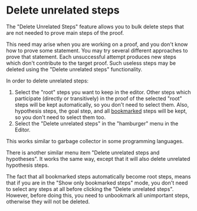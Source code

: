 # Delete unrelated steps

The "Delete Unrelated Steps" feature allows you to bulk delete steps that are not needed to prove 
main steps of the proof.

This need may arise when you are working on a proof, and you don't know how to prove some statement.
You may try several different approaches to prove that statement. 
Each unsuccessful attempt produces new steps which don't contribute to the target proof. 
Such useless steps may be deleted using the "Delete unrelated steps" functionality.

In order to delete unrelated steps:
1. Select the "root" steps you want to keep in the editor. 
Other steps which participate (directly or transitively) in the proof of the selected "root" steps
will be kept automatically, so you don't need to select them.
Also, hypothesis steps, the goal step, and all [bookmarked](bookmark_steps.md) steps will be kept,
so you don't need to select them too.
2. Select the "Delete unrelated steps" in the "hamburger" menu in the Editor. 

This works similar to garbage collector in some programming languages.

There is another similar menu item "Delete unrelated steps and hypotheses".
It works the same way, except that it will also delete unrelated hypothesis steps.

The fact that all bookmarked steps automatically become root steps,
means that if you are in the "Show only bookmarked steps" mode,
you don't need to select any steps at all before clicking the "Delete unrelated steps".
However, before doing this, you need to unbookmark all unimportant steps, 
otherwise they will not be deleted.